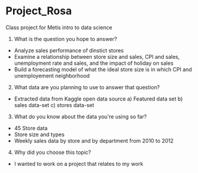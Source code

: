 # Project_Rosa
Class project for Metis intro to data science

1. What is the question you hope to answer?
  - Analyze sales performance of dinstict stores 
  - Examine a relationship between store size and sales, CPI and sales, unemployment rate and sales, and the impact of holiday on sales
  - Build a forecasting model of what the ideal store size is in which CPI and unemployement neighborhood

2. What data are you planning to use to answer that question?
  - Extracted data from Kaggle open data source
     a) Featured data set
     b) sales data-set
     c) stores data-set

3. What do you know about the data you're using so far?
  - 45 Store data
  - Store size and types
  - Weekly sales data by store and by department from 2010 to 2012

4. Why did you choose this topic?
  - I wanted to work on a project that relates to my work

